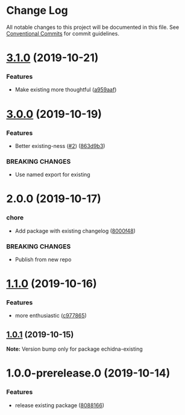 # Change Log

All notable changes to this project will be documented in this file.
See [Conventional Commits](https://conventionalcommits.org) for commit guidelines.

# [3.1.0](https://github.com/zioroboco/echidna/compare/echidna-existing@3.0.0...echidna-existing@3.1.0) (2019-10-21)


### Features

* Make existing more thoughtful ([a959aaf](https://github.com/zioroboco/echidna/commit/a959aaf))





# [3.0.0](https://github.com/zioroboco/echidna/compare/echidna-existing@2.0.0...echidna-existing@3.0.0) (2019-10-19)


### Features

* Better existing-ness ([#2](https://github.com/zioroboco/echidna/issues/2)) ([863d9b3](https://github.com/zioroboco/echidna/commit/863d9b3))


### BREAKING CHANGES

* Use named export for existing





# 2.0.0 (2019-10-17)


### chore

* Add package with existing changelog ([8000f48](https://github.com/zioroboco/echidna/commit/8000f48))


### BREAKING CHANGES

* Publish from new repo





# [1.1.0](https://github.com/zioroboco/somewhere/compare/echidna-existing@1.0.1...echidna-existing@1.1.0) (2019-10-16)


### Features

* more enthusiastic ([c977865](https://github.com/zioroboco/somewhere/commit/c977865))





## [1.0.1](https://github.com/zioroboco/somewhere/compare/echidna-existing@1.0.0-prerelease.0...echidna-existing@1.0.1) (2019-10-15)

**Note:** Version bump only for package echidna-existing





# 1.0.0-prerelease.0 (2019-10-14)


### Features

* release existing package ([8088166](https://github.com/zioroboco/somewhere/commit/8088166))
